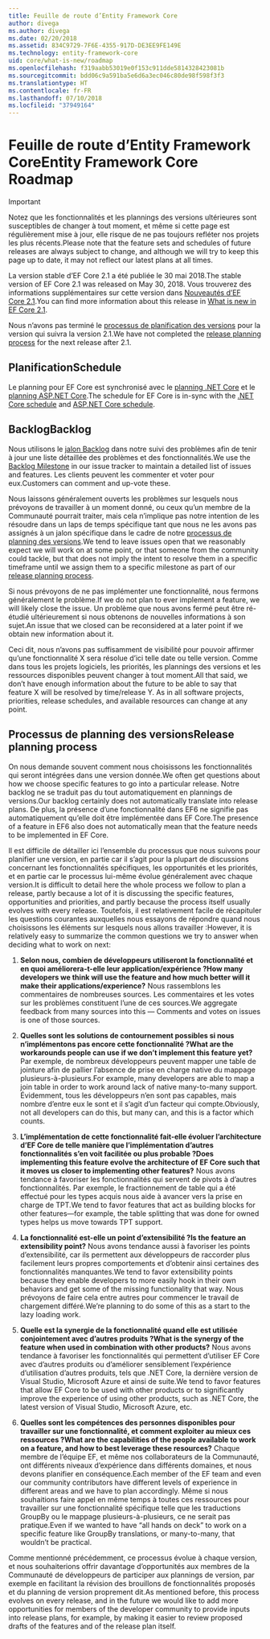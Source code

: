 ```yaml
---
title: Feuille de route d’Entity Framework Core
author: divega
ms.author: divega
ms.date: 02/20/2018
ms.assetid: 834C9729-7F6E-4355-917D-DE3EE9FE149E
ms.technology: entity-framework-core
uid: core/what-is-new/roadmap
ms.openlocfilehash: f319aabb53019e0f153c911dde5814328423081b
ms.sourcegitcommit: bdd06c9a591ba5e6d6a3ec046c80de98f598f3f3
ms.translationtype: HT
ms.contentlocale: fr-FR
ms.lasthandoff: 07/10/2018
ms.locfileid: "37949164"
---
```

# <a name="entity-framework-core-roadmap"></a><span data-ttu-id="c690d-102">Feuille de route d’Entity Framework Core</span><span class="sxs-lookup"><span data-stu-id="c690d-102">Entity Framework Core Roadmap</span></span>

> [!IMPORTANT]
> <span data-ttu-id="c690d-103">Notez que les fonctionnalités et les plannings des versions ultérieures sont susceptibles de changer à tout moment, et même si cette page est régulièrement mise à jour, elle risque de ne pas toujours refléter nos projets les plus récents.</span><span class="sxs-lookup"><span data-stu-id="c690d-103">Please note that the feature sets and schedules of future releases are always subject to change, and although we will try to keep this page up to date, it may not reflect our latest plans at all times.</span></span>

<span data-ttu-id="c690d-104">La version stable d’EF Core 2.1 a été publiée le 30 mai 2018.</span><span class="sxs-lookup"><span data-stu-id="c690d-104">The stable version of EF Core 2.1 was released on May 30, 2018.</span></span> <span data-ttu-id="c690d-105">Vous trouverez des informations supplémentaires sur cette version dans [Nouveautés d’EF Core 2.1](xref:core/what-is-new/ef-core-2.1).</span><span class="sxs-lookup"><span data-stu-id="c690d-105">You can find more information about this release in [What is new in EF Core 2.1](xref:core/what-is-new/ef-core-2.1).</span></span>

<span data-ttu-id="c690d-106">Nous n’avons pas terminé le [processus de planification des versions](#release-planning-process) pour la version qui suivra la version 2.1.</span><span class="sxs-lookup"><span data-stu-id="c690d-106">We have not completed the [release planning process](#release-planning-process) for the next release after 2.1.</span></span>

## <a name="schedule"></a><span data-ttu-id="c690d-107">Planification</span><span class="sxs-lookup"><span data-stu-id="c690d-107">Schedule</span></span>

<span data-ttu-id="c690d-108">Le planning pour EF Core est synchronisé avec le [planning .NET Core](https://github.com/dotnet/core/blob/master/roadmap.md) et le [planning ASP.NET Core](https://github.com/aspnet/Home/wiki/Roadmap).</span><span class="sxs-lookup"><span data-stu-id="c690d-108">The schedule for EF Core is in-sync with the [.NET Core schedule](https://github.com/dotnet/core/blob/master/roadmap.md) and [ASP.NET Core schedule](https://github.com/aspnet/Home/wiki/Roadmap).</span></span>

## <a name="backlog"></a><span data-ttu-id="c690d-109">Backlog</span><span class="sxs-lookup"><span data-stu-id="c690d-109">Backlog</span></span>

<span data-ttu-id="c690d-110">Nous utilisons le [jalon Backlog](https://github.com/aspnet/EntityFrameworkCore/issues?q=is%3Aopen+is%3Aissue+milestone%3ABacklog+sort%3Areactions-%2B1-desc) dans notre suivi des problèmes afin de tenir à jour une liste détaillée des problèmes et des fonctionnalités.</span><span class="sxs-lookup"><span data-stu-id="c690d-110">We use the [Backlog Milestone](https://github.com/aspnet/EntityFrameworkCore/issues?q=is%3Aopen+is%3Aissue+milestone%3ABacklog+sort%3Areactions-%2B1-desc) in our issue tracker to maintain a detailed list of issues and features.</span></span> <span data-ttu-id="c690d-111">Les clients peuvent les commenter et voter pour eux.</span><span class="sxs-lookup"><span data-stu-id="c690d-111">Customers can comment and up-vote these.</span></span>

<span data-ttu-id="c690d-112">Nous laissons généralement ouverts les problèmes sur lesquels nous prévoyons de travailler à un moment donné, ou ceux qu’un membre de la Communauté pourrait traiter, mais cela n’implique pas notre intention de les résoudre dans un laps de temps spécifique tant que nous ne les avons pas assignés à un jalon spécifique dans le cadre de notre [processus de planning des versions](#release-planning-process).</span><span class="sxs-lookup"><span data-stu-id="c690d-112">We tend to leave issues open that we reasonably expect we will work on at some point, or that someone from the community could tackle, but that does not imply the intent to resolve them in a specific timeframe until we assign them to a specific milestone as part of our [release planning process](#release-planning-process).</span></span>

<span data-ttu-id="c690d-113">Si nous prévoyons de ne pas implémenter une fonctionnalité, nous fermons généralement le problème.</span><span class="sxs-lookup"><span data-stu-id="c690d-113">If we do not plan to ever implement a feature, we will likely close the issue.</span></span> <span data-ttu-id="c690d-114">Un problème que nous avons fermé peut être ré-étudié ultérieurement si nous obtenons de nouvelles informations à son sujet.</span><span class="sxs-lookup"><span data-stu-id="c690d-114">An issue that we closed can be reconsidered at a later point if we obtain new information about it.</span></span>

<span data-ttu-id="c690d-115">Ceci dit, nous n’avons pas suffisamment de visibilité pour pouvoir affirmer qu’une fonctionnalité X sera résolue d’ici telle date ou telle version. Comme dans tous les projets logiciels, les priorités, les plannings des versions et les ressources disponibles peuvent changer à tout moment.</span><span class="sxs-lookup"><span data-stu-id="c690d-115">All that said, we don’t have enough information about the future to be able to say that feature X will be resolved by time/release Y. As in all software projects, priorities, release schedules, and available resources can change at any point.</span></span>

## <a name="release-planning-process"></a><span data-ttu-id="c690d-116">Processus de planning des versions</span><span class="sxs-lookup"><span data-stu-id="c690d-116">Release planning process</span></span>

<span data-ttu-id="c690d-117">On nous demande souvent comment nous choisissons les fonctionnalités qui seront intégrées dans une version donnée.</span><span class="sxs-lookup"><span data-stu-id="c690d-117">We often get questions about how we choose specific features to go into a particular release.</span></span> <span data-ttu-id="c690d-118">Notre backlog ne se traduit pas du tout automatiquement en plannings de versions.</span><span class="sxs-lookup"><span data-stu-id="c690d-118">Our backlog certainly does not automatically translate into release plans.</span></span> <span data-ttu-id="c690d-119">De plus, la présence d’une fonctionnalité dans EF6 ne signifie pas automatiquement qu’elle doit être implémentée dans EF Core.</span><span class="sxs-lookup"><span data-stu-id="c690d-119">The presence of a feature in EF6 also does not automatically mean that the feature needs to be implemented in EF Core.</span></span>

<span data-ttu-id="c690d-120">Il est difficile de détailler ici l’ensemble du processus que nous suivons pour planifier une version, en partie car il s’agit pour la plupart de discussions concernant les fonctionnalités spécifiques, les opportunités et les priorités, et en partie car le processus lui-même évolue généralement avec chaque version.</span><span class="sxs-lookup"><span data-stu-id="c690d-120">It is difficult to detail here the whole process we follow to plan a release, partly because a lot of it is discussing the specific features, opportunities and priorities, and partly because the process itself usually evolves with every release.</span></span> <span data-ttu-id="c690d-121">Toutefois, il est relativement facile de récapituler les questions courantes auxquelles nous essayons de répondre quand nous choisissons les éléments sur lesquels nous allons travailler :</span><span class="sxs-lookup"><span data-stu-id="c690d-121">However, it is relatively easy to summarize the common questions we try to answer when deciding what to work on next:</span></span>

1. <span data-ttu-id="c690d-122">**Selon nous, combien de développeurs utiliseront la fonctionnalité et en quoi améliorera-t-elle leur application/expérience ?**</span><span class="sxs-lookup"><span data-stu-id="c690d-122">**How many developers we think will use the feature and how much better will it make their applications/experience?**</span></span> <span data-ttu-id="c690d-123">Nous rassemblons les commentaires de nombreuses sources. Les commentaires et les votes sur les problèmes constituent l’une de ces sources.</span><span class="sxs-lookup"><span data-stu-id="c690d-123">We aggregate feedback from many sources into this — Comments and votes on issues is one of those sources.</span></span>

2. <span data-ttu-id="c690d-124">**Quelles sont les solutions de contournement possibles si nous n’implémentons pas encore cette fonctionnalité ?**</span><span class="sxs-lookup"><span data-stu-id="c690d-124">**What are the workarounds people can use if we don’t implement this feature yet?**</span></span> <span data-ttu-id="c690d-125">Par exemple, de nombreux développeurs peuvent mapper une table de jointure afin de pallier l’absence de prise en charge native du mappage plusieurs-à-plusieurs.</span><span class="sxs-lookup"><span data-stu-id="c690d-125">For example, many developers are able to map a join table in order to work around lack of native many-to-many support.</span></span> <span data-ttu-id="c690d-126">Évidemment, tous les développeurs n’en sont pas capables, mais nombre d’entre eux le sont et il s’agit d’un facteur qui compte.</span><span class="sxs-lookup"><span data-stu-id="c690d-126">Obviously, not all developers can do this, but many can, and this is a factor which counts.</span></span>

3. <span data-ttu-id="c690d-127">**L’implémentation de cette fonctionnalité fait-elle évoluer l’architecture d’EF Core de telle manière que l’implémentation d’autres fonctionnalités s’en voit facilitée ou plus probable ?**</span><span class="sxs-lookup"><span data-stu-id="c690d-127">**Does implementing this feature evolve the architecture of EF Core such that it moves us closer to implementing other features?**</span></span> <span data-ttu-id="c690d-128">Nous avons tendance à favoriser les fonctionnalités qui servent de pivots à d’autres fonctionnalités. Par exemple, le fractionnement de table qui a été effectué pour les types acquis nous aide à avancer vers la prise en charge de TPT.</span><span class="sxs-lookup"><span data-stu-id="c690d-128">We tend to favor features that act as building blocks for other features—for example, the table splitting that was done for owned types helps us move towards TPT support.</span></span>

4. <span data-ttu-id="c690d-129">**La fonctionnalité est-elle un point d’extensibilité ?**</span><span class="sxs-lookup"><span data-stu-id="c690d-129">**Is the feature an extensibility point?**</span></span> <span data-ttu-id="c690d-130">Nous avons tendance aussi à favoriser les points d’extensibilité, car ils permettent aux développeurs de raccorder plus facilement leurs propres comportements et d’obtenir ainsi certaines des fonctionnalités manquantes.</span><span class="sxs-lookup"><span data-stu-id="c690d-130">We tend to favor extensibility points because they enable developers to more easily hook in their own behaviors and get some of the missing functionality that way.</span></span> <span data-ttu-id="c690d-131">Nous prévoyons de faire cela entre autres pour commencer le travail de chargement différé.</span><span class="sxs-lookup"><span data-stu-id="c690d-131">We’re planning to do some of this as a start to the lazy loading work.</span></span>

5. <span data-ttu-id="c690d-132">**Quelle est la synergie de la fonctionnalité quand elle est utilisée conjointement avec d’autres produits ?**</span><span class="sxs-lookup"><span data-stu-id="c690d-132">**What is the synergy of the feature when used in combination with other products?**</span></span> <span data-ttu-id="c690d-133">Nous avons tendance à favoriser les fonctionnalités qui permettent d’utiliser EF Core avec d’autres produits ou d’améliorer sensiblement l’expérience d’utilisation d’autres produits, tels que .NET Core, la dernière version de Visual Studio, Microsoft Azure et ainsi de suite.</span><span class="sxs-lookup"><span data-stu-id="c690d-133">We tend to favor features that allow EF Core to be used with other products or to significantly improve the experience of using other products, such as .NET Core, the latest version of Visual Studio, Microsoft Azure, etc.</span></span>

6. <span data-ttu-id="c690d-134">**Quelles sont les compétences des personnes disponibles pour travailler sur une fonctionnalité, et comment exploiter au mieux ces ressources ?**</span><span class="sxs-lookup"><span data-stu-id="c690d-134">**What are the capabilities of the people available to work on a feature, and how to best leverage these resources?**</span></span> <span data-ttu-id="c690d-135">Chaque membre de l’équipe EF, et même nos collaborateurs de la Communauté, ont différents niveaux d’expérience dans différents domaines, et nous devons planifier en conséquence.</span><span class="sxs-lookup"><span data-stu-id="c690d-135">Each member of the EF team and even our community contributors have different levels of experience in different areas and we have to plan accordingly.</span></span> <span data-ttu-id="c690d-136">Même si nous souhaitions faire appel en même temps à toutes ces ressources pour travailler sur une fonctionnalité spécifique telle que les traductions GroupBy ou le mappage plusieurs-à-plusieurs, ce ne serait pas pratique.</span><span class="sxs-lookup"><span data-stu-id="c690d-136">Even if we wanted to have “all hands on deck” to work on a specific feature like GroupBy translations, or many-to-many, that wouldn’t be practical.</span></span>

<span data-ttu-id="c690d-137">Comme mentionné précédemment, ce processus évolue à chaque version, et nous souhaiterions offrir davantage d’opportunités aux membres de la Communauté de développeurs de participer aux plannings de version, par exemple en facilitant la révision des brouillons de fonctionnalités proposés et du planning de version proprement dit.</span><span class="sxs-lookup"><span data-stu-id="c690d-137">As mentioned before, this process evolves on every release, and in the future we would like to add more opportunities for members of the developer community to provide inputs into release plans, for example, by making it easier to review proposed drafts of the features and of the release plan itself.</span></span>
